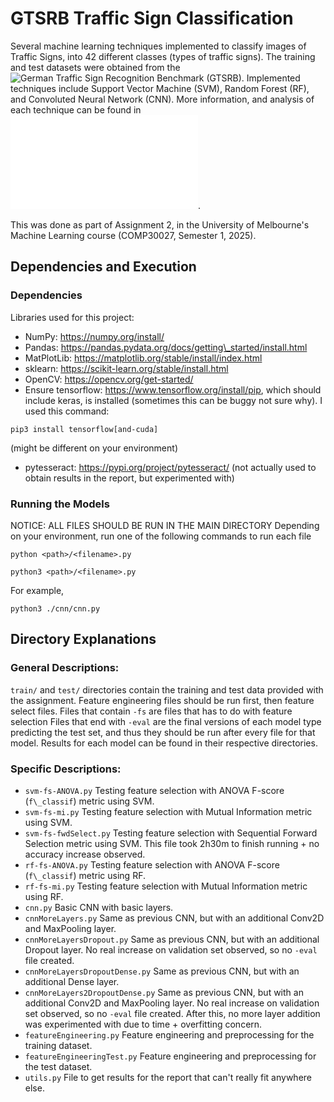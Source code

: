 # GTSRB Traffic Sign Classification

Several machine learning techniques implemented to classify images of Traffic Signs, into 42 different classes (types of traffic signs). The training and test datasets were obtained from the ![German Traffic Sign Recognition Benchmark](https://www.kaggle.com/datasets/meowmeowmeowmeowmeow/gtsrb-german-traffic-sign) (GTSRB). Implemented techniques include Support Vector Machine (SVM), Random Forest (RF), and Convoluted Neural Network (CNN). More information, and analysis of each technique can be found in ![report.pdf](/report.pdf).

This was done as part of Assignment 2, in the University of Melbourne's Machine Learning course (COMP30027, Semester 1, 2025).

## Dependencies and Execution

### Dependencies

Libraries used for this project:
- NumPy: https://numpy.org/install/
- Pandas: https://pandas.pydata.org/docs/getting\_started/install.html
- MatPlotLib: https://matplotlib.org/stable/install/index.html
- sklearn: https://scikit-learn.org/stable/install.html
- OpenCV: https://opencv.org/get-started/ 
- Ensure tensorflow: https://www.tensorflow.org/install/pip, which should include keras, is installed (sometimes this can be buggy not sure why). I used this command:
```
pip3 install tensorflow[and-cuda]
```
(might be different on your environment)
- pytesseract: https://pypi.org/project/pytesseract/ (not actually used to obtain results in the report, but experimented with)

### Running the Models

NOTICE: ALL FILES SHOULD BE RUN IN THE MAIN DIRECTORY
Depending on your environment, run one of the following commands to run each file
```
python <path>/<filename>.py
```
```
python3 <path>/<filename>.py
```
For example,
```
python3 ./cnn/cnn.py
```

## Directory Explanations

### General Descriptions:
`train/` and `test/` directories contain the training and test data provided with the assignment.
Feature engineering files should be run first, then feature select files.
Files that contain `-fs` are files that has to do with feature selection
Files that end with `-eval` are the final versions of each model type predicting the test set, and
thus they should be run after every file for that model.
Results for each model can be found in their respective directories.

### Specific Descriptions:
- `svm-fs-ANOVA.py`
Testing feature selection with ANOVA F-score (`f\_classif`) metric using SVM.
- `svm-fs-mi.py`
Testing feature selection with Mutual Information metric using SVM.
- `svm-fs-fwdSelect.py`
Testing feature selection with Sequential Forward Selection metric using SVM.
This file took 2h30m to finish running + no accuracy increase observed.
- `rf-fs-ANOVA.py`
Testing feature selection with ANOVA F-score (`f\_classif`) metric using RF.
- `rf-fs-mi.py`
Testing feature selection with Mutual Information metric using RF.
- `cnn.py`
Basic CNN with basic layers.
- `cnnMoreLayers.py`
Same as previous CNN, but with an additional Conv2D and MaxPooling layer.
- `cnnMoreLayersDropout.py`
Same as previous CNN, but with an additional Dropout layer.
No real increase on validation set observed, so no `-eval` file created.
- `cnnMoreLayersDropoutDense.py`
Same as previous CNN, but with an additional Dense layer.
- `cnnMoreLayers2DropoutDense.py`
Same as previous CNN, but with an additional Conv2D and MaxPooling layer.
No real increase on validation set observed, so no `-eval` file created.
After this, no more layer addition was experimented with due to time + overfitting concern.
- `featureEngineering.py`
Feature engineering and preprocessing for the training dataset.
- `featureEngineeringTest.py`
Feature engineering and preprocessing for the test dataset.
- `utils.py`
File to get results for the report that can't really fit anywhere else.
